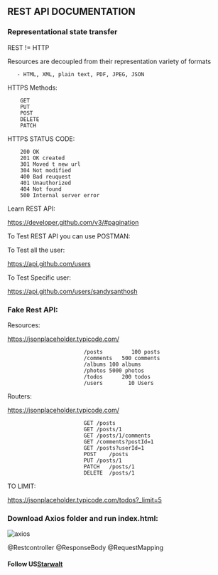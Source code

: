 ## REST API DOCUMENTATION

### Representational state transfer 

REST != HTTP

Resources are decoupled from their representation variety of formats 

       - HTML, XML, plain text, PDF, JPEG, JSON

HTTPS Methods:

        GET 
        PUT
        POST 
        DELETE
        PATCH

HTTPS STATUS CODE:

        200 OK
        201 OK created
        301 Moved t new url
        304 Not modified
        400 Bad reuquest
        401 Unauthorized
        404 Not found
        500 Internal server error

Learn REST API:

https://developer.github.com/v3/#pagination

To Test REST API you can use POSTMAN:


To Test all the user:

https://api.github.com/users

To Test Specific user:

https://api.github.com/users/sandysanthosh


### Fake Rest API:

Resources:

https://jsonplaceholder.typicode.com/

                            /posts	       100 posts
                            /comments	500 comments
                            /albums	100 albums
                            /photos	5000 photos
                            /todos  	200 todos
                            /users        10 Users
                            
Routers:

https://jsonplaceholder.typicode.com/

                            GET	/posts
                            GET	/posts/1
                            GET	/posts/1/comments
                            GET	/comments?postId=1
                            GET	/posts?userId=1
                            POST	/posts
                            PUT	/posts/1
                            PATCH	/posts/1
                            DELETE	/posts/1
                            
  TO LIMIT:
  
  https://jsonplaceholder.typicode.com/todos?_limit=5
  
  ### Download Axios folder and run index.html:
  
  ![axios](https://user-images.githubusercontent.com/11579239/82775884-a9bfe600-9e66-11ea-9364-daef55b3ac91.JPG)

  
@Restcontroller 
@ResponseBody
@RequestMapping
  
  
 
 #### Follow US</t><a href="http://starwalt.in/Blogs/index.html">Starwalt</a>
 
 


